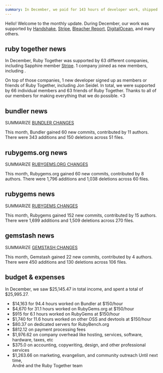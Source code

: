 ```yaml
---
summary: In December, we paid for 143 hours of developer work, shipped a RubyGems security release, and hired some security-focused help.
---
```


Hello! Welcome to the monthly update. During December, our work was supported by [Handshake](https://handshake.org), [Stripe](https://stripe.com), [Bleacher Report](http://www.bleacherreport.com), [DigitalOcean](https://www.digitalocean.com), and many others.

## ruby together news


In December, Ruby Together was supported by 63 different companies, including Sapphire member [Stripe](https://stripe.com). 1 company joined as new members, including .

On top of those companies, 1 new developer signed up as members or friends of Ruby Together, including Jon Seidel. In total, we were supported by 66 individual members and 63 friends of Ruby Together. Thanks to all of our members for making everything that we do possible. &lt;3

## bundler news

SUMMARIZE [BUNDLER CHANGES](https://github.com/bundler/bundler/compare/master@%7B2018-11-01%7D...master@%7B2018-12-01%7D)

This month, Bundler gained 60 new commits, contributed by 11 authors. There were 343 additions and 150 deletions across 51 files.
## rubygems.org news

SUMMARIZE [RUBYGEMS.ORG CHANGES](https://github.com/rubygems/rubygems.org/compare/master@%7B2018-11-01%7D...master@%7B2018-12-01%7D)

This month, Rubygems.org gained 60 new commits, contributed by 8 authors. There were 1,796 additions and 1,038 deletions across 60 files.
## rubygems news

SUMMARIZE [RUBYGEMS CHANGES](https://github.com/rubygems/rubygems/compare/master@%7B2018-11-01%7D...master@%7B2018-12-01%7D)

This month, Rubygems gained 152 new commits, contributed by 15 authors. There were 1,699 additions and 1,509 deletions across 270 files.
## gemstash news

SUMMARIZE [GEMSTASH CHANGES](https://github.com/bundler/gemstash/compare/master@%7B2018-11-01%7D...master@%7B2018-12-01%7D)

This month, Gemstash gained 22 new commits, contributed by 4 authors. There were 450 additions and 130 deletions across 106 files.
## budget &amp; expenses

In December, we saw $25,145.47 in total income, and spent a total of $25,995.27.

* $14,163 for 94.4 hours worked on Bundler at $150/hour
* $4,670 for 31.1 hours worked on RubyGems.org at $150/hour
* $915 for 6.1 hours worked on RubyGems at $150/hour
* $1,740 for 11.6 hours worked on other OSS and devtools at $150/hour
* $80.37 on dedicated servers for RubyBench.org
* $812.12 on payment processing fees
* $1,976.62 on company overhead like hosting, services, software, hardware, taxes, etc
* $375.0 on accounting, copywriting, design, and other professional services
* $1,263.66 on marketing, evangelism, and community outreach
Until next time,<br>
André and the Ruby Together team